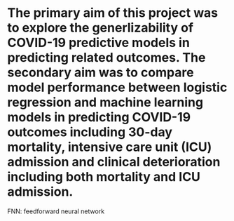 # The primary aim of this project was to explore the generlizability of COVID-19 predictive models in predicting related outcomes. The secondary aim was to compare model performance between logistic regression and machine learning models in predicting COVID-19 outcomes including 30-day mortality, intensive care unit (ICU) admission and clinical deterioration including both mortality and ICU admission. 
FNN: feedforward neural network
